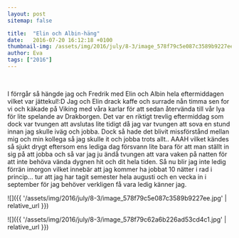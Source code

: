 ```yaml
---
layout: post
sitemap: false

title:  "Elin och Albin-häng"
date:   2016-07-20 16:12:18 +0100
thumbnail-img: /assets/img/2016/july/8-3/image_578f79c5e087c3589b9227ee.jpg
author: Eva
tags: ["2016"]
---
```


 




I förrgår så hängde jag och Fredrik med Elin och Albin hela eftermiddagen vilket var jättekul!:D Jag och Elin drack kaffe och surrade nån timma sen for vi och käkade på Viking med våra karlar för att sedan återvända till vår lya för lite spelande av Drakborgen. Det var en riktigt trevlig eftermiddag som dock var tvungen att avslutas lite tidigt då jag var tvungen att sova en stund innan jag skulle iväg och jobba. Dock så hade det blivit missförstånd mellan mig och min kollega så jag skulle it och jobba trots allt.. AAAH vilket kändes så sjukt drygt eftersom ens lediga dag försvann lite bara för att man ställt in sig på att jobba och så var jag ju ändå tvungen att vara vaken på natten för att inte behöva vända dygnen hit och dit hela tiden. Så nu blir jag inte ledig förrän imorgon vilket innebär att jag kommer ha jobbat 10 nätter i rad i princip... tur att jag har tagit semester hela augusti och en vecka in i september för jag behöver verkligen få vara ledig känner jag.

![]({{ '/assets/img/2016/july/8-3/image_578f79c5e087c3589b9227ee.jpg'  | relative_url }})

![]({{ '/assets/img/2016/july/8-3/image_578f79c62a6b226ad53cd4c1.jpg'  | relative_url }})

